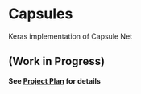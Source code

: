 # Capsules
Keras implementation of Capsule Net

## (Work in Progress)
__See [Project Plan](https://github.com/mukeshmithrakumar/Capsules/projects/1) for details__
